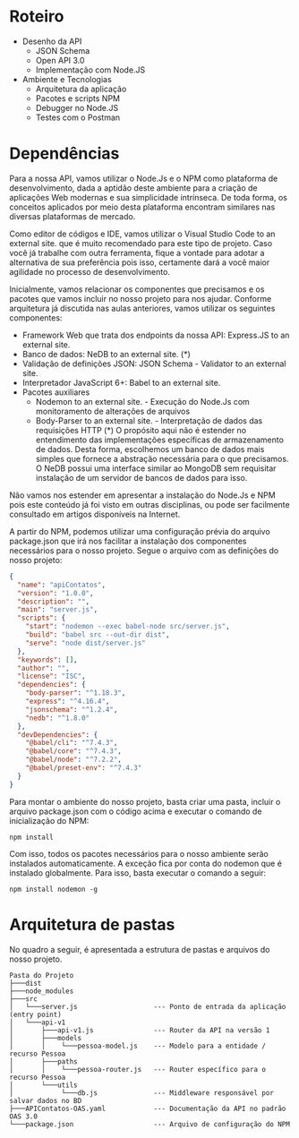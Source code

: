 # Roteiro

- Desenho da API
  - JSON Schema
  - Open API 3.0
  - Implementação com Node.JS
- Ambiente e Tecnologias
  - Arquitetura da aplicação
  - Pacotes e scripts NPM
  - Debugger no Node.JS
  - Testes com o Postman

# Dependências

Para a nossa API, vamos utilizar o Node.Js e o NPM como plataforma de desenvolvimento, dada a aptidão deste ambiente para a criação de aplicações Web modernas e sua simplicidade intrínseca. De toda forma, os conceitos aplicados por meio desta plataforma encontram similares nas diversas plataformas de mercado.

Como editor de códigos e IDE, vamos utilizar o Visual Studio Code to an external site. que é muito recomendado para este tipo de projeto. Caso você já trabalhe com outra ferramenta, fique a vontade para adotar a alternativa de sua preferência pois isso, certamente dará a você maior agilidade no processo de desenvolvimento.

Inicialmente, vamos relacionar os componentes que precisamos e os pacotes que vamos incluir no nosso projeto para nos ajudar. Conforme arquitetura já discutida nas aulas anteriores, vamos utilizar os seguintes componentes:

- Framework Web que trata dos endpoints da nossa API: Express.JS to an external site.
- Banco de dados: NeDB to an external site. (*)
- Validação de definições JSON: JSON Schema - Validator to an external site.
- Interpretador JavaScript 6+: Babel to an external site.
- Pacotes auxiliares
  - Nodemon to an external site. - Execução do Node.Js com monitoramento de alterações de arquivos
  - Body-Parser to an external site. - Interpretação de dados das requisições HTTP
(*) O propósito aqui não é estender no entendimento das implementações específicas de armazenamento de dados. Desta forma, escolhemos um banco de dados mais simples que fornece a abstração necessária para o que precisamos. O NeDB possui uma interface similar ao MongoDB sem requisitar instalação de um servidor de bancos de dados para isso.

Não vamos nos estender em apresentar a instalação do Node.Js e NPM pois este conteúdo já foi visto em outras disciplinas, ou pode ser facilmente consultado em artigos disponíveis na Internet.

A partir do NPM, podemos utilizar uma configuração prévia do arquivo package.json que irá nos facilitar a instalação dos componentes necessários para o nosso projeto. Segue o arquivo com as definições do nosso projeto:

~~~json
{
  "name": "apiContatos",
  "version": "1.0.0",
  "description": "",
  "main": "server.js",
  "scripts": {
    "start": "nodemon --exec babel-node src/server.js",
    "build": "babel src --out-dir dist",
    "serve": "node dist/server.js"
  },
  "keywords": [],
  "author": "",
  "license": "ISC",
  "dependencies": {
    "body-parser": "^1.18.3",
    "express": "^4.16.4",
    "jsonschema": "^1.2.4",
    "nedb": "^1.8.0"
  },
  "devDependencies": {
    "@babel/cli": "^7.4.3",
    "@babel/core": "^7.4.3",
    "@babel/node": "^7.2.2",
    "@babel/preset-env": "^7.4.3"
  }
}
~~~

Para montar o ambiente do nosso projeto, basta criar uma pasta, incluir o arquivo package.json com o código acima e executar o comando de inicialização do NPM:

```npm install```

Com isso, todos os pacotes necessários para o nosso ambiente serão instalados automaticamente. A exceção fica por conta do nodemon que é instalado globalmente. Para isso, basta executar o comando a seguir:

```npm install nodemon -g```

# Arquitetura de pastas

No quadro a seguir, é apresentada a estrutura de pastas e arquivos do nosso projeto.

~~~
Pasta do Projeto
├───dist
├───node_modules
├───src
│   └───server.js                   --- Ponto de entrada da aplicação (entry point) 
│   └───api-v1
│       ├───api-v1.js               --- Router da API na versão 1
│       ├───models
│       │    └───pessoa-model.js    --- Modelo para a entidade / recurso Pessoa
│       ├───paths
│       │    └───pessoa-router.js   --- Router específico para o recurso Pessoa
│       └───utils
│            └───db.js              --- Middleware responsável por salvar dados no BD
├───APIContatos-OAS.yaml            --- Documentação da API no padrão OAS 3.0
└───package.json                    --- Arquivo de configuração do NPM
~~~